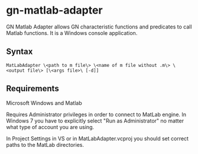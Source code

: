 # gn-matlab-adapter

GN Matlab Adapter allows GN characteristic functions and predicates to call Matlab functions. It is a Windows console application.

## Syntax

```
MatLabAdapter \<path to m file\> \<name of m file without .m\> \<output file\> [\<args file>\ [-d]]
```

## Requirements

Microsoft Windows and Matlab

Requires Administrator privileges in order to connect to MatLab engine. In Windows 7 you have to explicitly select "Run as Administrator" no matter what type of account you are using.

In Project Settings in VS or in MatLabAdapter.vcproj you should set correct paths to the MatLab directories.

